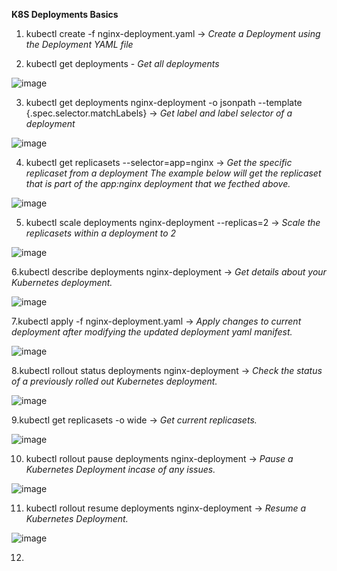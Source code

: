 **K8S Deployments Basics**

1. kubectl create -f nginx-deployment.yaml -> _Create a Deployment using the Deployment YAML file_

2. kubectl get deployments - _Get all deployments_

![image](https://user-images.githubusercontent.com/19956502/130780431-662b3422-2091-4c43-b216-300de6b69fd9.png)

3. kubectl get deployments nginx-deployment -o jsonpath --template {.spec.selector.matchLabels} -> _Get label and label selector of a deployment_

![image](https://user-images.githubusercontent.com/19956502/130780873-4e4c2567-e4b6-4403-a7f5-e57b709d2c07.png)


4. kubectl get replicasets --selector=app=nginx -> _Get the specific replicaset from a deployment_
_The example below will get the replicaset that is part of the app:nginx deployment that we fecthed above._

![image](https://user-images.githubusercontent.com/19956502/130781083-67353ff7-8de5-4ec1-8633-dfde967cf9e3.png)

5. kubectl scale deployments nginx-deployment --replicas=2 -> _Scale the replicasets within a deployment to 2_

![image](https://user-images.githubusercontent.com/19956502/130782040-2c0b1b17-90f9-4bda-a497-52b55dede2d6.png)


6.kubectl describe deployments nginx-deployment -> _Get details about your Kubernetes deployment._

![image](https://user-images.githubusercontent.com/19956502/130783632-48abb4a1-308f-46b9-a42b-f8074eac93c2.png)

7.kubectl apply -f nginx-deployment.yaml -> _Apply changes to current deployment after modifying the updated deployment yaml manifest._

![image](https://user-images.githubusercontent.com/19956502/131026613-f7594d7a-dace-41ff-a931-89e56275d89b.png)

8.kubectl rollout status deployments nginx-deployment -> _Check the status of a previously rolled out Kubernetes deployment._

![image](https://user-images.githubusercontent.com/19956502/131027127-229aa3af-3304-4498-ae6f-f39a907c2a26.png)

9.kubectl get replicasets -o wide -> _Get current replicasets._

![image](https://user-images.githubusercontent.com/19956502/131027330-b3c08804-2453-4d3f-8de8-7cc8c966c7d2.png)

10. kubectl rollout pause deployments nginx-deployment -> _Pause a Kubernetes Deployment incase of any issues._

![image](https://user-images.githubusercontent.com/19956502/131027754-76e9c0c8-52c4-4c11-a3c2-cbb3ec69bcca.png)

11. kubectl rollout resume deployments nginx-deployment -> _Resume a Kubernetes Deployment._

![image](https://user-images.githubusercontent.com/19956502/131027952-495d45c8-373a-4908-b5db-89d12b5aa517.png)

12.

















